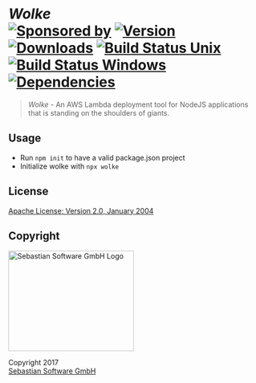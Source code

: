 # *Wolke* <br/>[![Sponsored by][sponsor-img]][sponsor] [![Version][npm-version-img]][npm] [![Downloads][npm-downloads-img]][npm] [![Build Status Unix][travis-img]][travis] [![Build Status Windows][appveyor-img]][appveyor] [![Dependencies][deps-img]][deps]

> *Wolke* - An AWS Lambda deployment tool for NodeJS applications that is standing on the shoulders of giants.

[sponsor-img]: https://img.shields.io/badge/Sponsored%20by-Sebastian%20Software-692446.svg
[sponsor]: https://www.sebastian-software.de
[deps]: https://david-dm.org/sebastian-software/wolke
[deps-img]: https://david-dm.org/sebastian-software/wolke.svg
[npm]: https://www.npmjs.com/package/wolke
[npm-downloads-img]: https://img.shields.io/npm/dm/wolke.svg
[npm-version-img]: https://img.shields.io/npm/v/wolke.svg
[travis-img]: https://img.shields.io/travis/sebastian-software/wolke/master.svg?branch=master&label=unix%20build
[appveyor-img]: https://img.shields.io/appveyor/ci/fastner/wolke/master.svg?label=windows%20build
[travis]: https://travis-ci.org/sebastian-software/wolke
[appveyor]: https://ci.appveyor.com/project/fastner/wolke/branch/master

## Usage

- Run `npm init` to have a valid package.json project
- Initialize wolke with `npx wolke`

## License

[Apache License; Version 2.0, January 2004](http://www.apache.org/licenses/LICENSE-2.0)


## Copyright

<img src="https://raw.githubusercontent.com/sebastian-software/readable-code/master/assets/sebastiansoftware.png" alt="Sebastian Software GmbH Logo" width="250" height="200"/>

Copyright 2017<br/>[Sebastian Software GmbH](http://www.sebastian-software.de)
